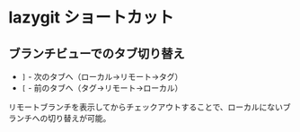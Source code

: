 # lazygit ショートカット

## ブランチビューでのタブ切り替え
- `]` - 次のタブへ（ローカル→リモート→タグ）
- `[` - 前のタブへ（タグ→リモート→ローカル）

リモートブランチを表示してからチェックアウトすることで、ローカルにないブランチへの切り替えが可能。
